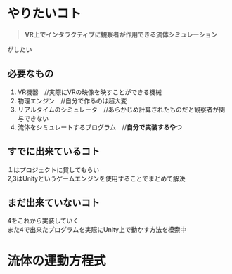 # やりたいコト

>**VR上でインタラクティブに観察者が作用できる流体シミュレーション**

がしたい

## 必要なもの

1. VR機器　//実際にVRの映像を映すことができる機械
2. 物理エンジン　//自分で作るのは超大変
3. リアルタイムのシミュレータ　//あらかじめ計算されたものだと観察者が関与できない
4. 流体をシミュレートするブログラム　//**自分で実装するやつ**

## すでに出来ているコト

１はプロジェクトに貸してもらい  
2,3はUnityというゲームエンジンを使用することでまとめて解決

## まだ出来ていないコト

4をこれから実装していく  
また4で出来たプログラムを実際にUnity上で動かす方法を模索中

# 流体の運動方程式
